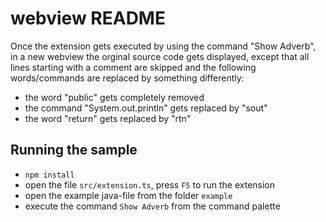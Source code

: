 # webview README

Once the extension gets executed by using the command "Show Adverb", in a new webview the orginal source code gets displayed, except that all lines starting with a comment are skipped and the following words/commands are replaced by something differently:
- the word "public" gets completely removed
- the command "System.out.println" gets replaced by "sout"
- the word "return" gets replaced by "rtn"


## Running the sample

- `npm install`
- open the file `src/extension.ts`, press `F5` to run the extension
- open the example java-file from the folder `example`
- execute the command `Show Adverb` from the command palette